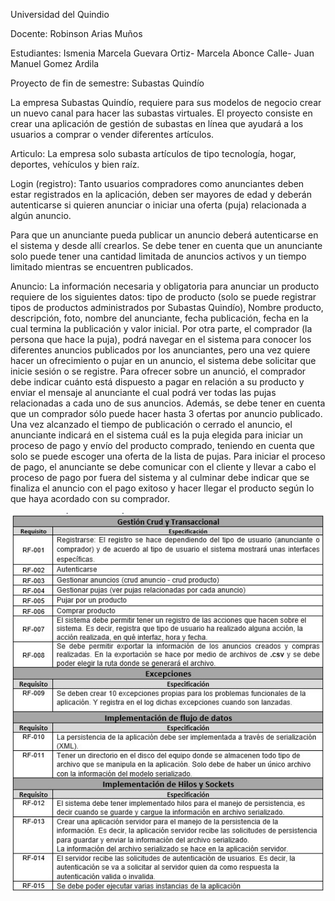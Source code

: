 Universidad del Quindio

Docente: Robinson Arias Muños

Estudiantes: Ismenia Marcela Guevara Ortiz- Marcela Abonce Calle- Juan Manuel Gomez Ardila

Proyecto de fin de semestre: Subastas Quindío

La empresa Subastas Quindío, requiere para sus modelos de negocio crear un nuevo canal para hacer las subastas virtuales. 
El proyecto consiste en crear una aplicación de gestión de subastas en línea que ayudará a los usuarios a comprar o vender diferentes artículos.

Articulo: La empresa solo subasta artículos de tipo tecnología, hogar, deportes, vehículos y bien raíz.

Login (registro): Tanto usuarios compradores como anunciantes deben estar registrados en la aplicación, 
deben ser mayores de edad y deberán autenticarse si quieren anunciar o iniciar una oferta (puja) relacionada a algún anuncio.

Para que un anunciante pueda publicar un anuncio deberá autenticarse en el sistema y desde allí crearlos. 
Se debe tener en cuenta que un anunciante solo puede tener una cantidad limitada de anuncios activos y un
tiempo limitado mientras se encuentren publicados.

Anuncio: La información necesaria y obligatoria para anunciar un producto requiere de los siguientes datos: 
tipo de producto (solo se puede registrar tipos de productos administrados por Subastas Quindío), Nombre producto, 
descripción, foto, nombre del anunciante, fecha publicación, fecha en la cual termina la publicación y valor inicial. 
Por otra parte, el comprador (la persona que hace la puja), podrá navegar en el sistema para conocer los diferentes
anuncios publicados por los anunciantes, pero una vez quiere hacer un ofrecimiento o pujar en un anuncio, el sistema
debe solicitar que inicie sesión o se registre. Para ofrecer sobre un anunció, el comprador debe indicar cuánto está
dispuesto a pagar en relación a su producto y enviar el mensaje al anunciante el cual podrá ver todas las pujas 
relacionadas a cada uno de sus anuncios. Además, se debe tener en cuenta que un comprador sólo puede hacer hasta 
3 ofertas por anuncio publicado. Una vez alcanzado el tiempo de publicación o cerrado el anuncio, el anunciante 
indicará en el sistema cuál es la puja elegida para iniciar un proceso de pago y envío del producto comprado, 
teniendo en cuenta que solo se puede escoger una oferta de la lista de pujas. Para iniciar el proceso de pago,
el anunciante se debe comunicar con el cliente y llevar a cabo el proceso de pago por fuera del sistema y al
culminar debe indicar que se finaliza el anuncio con el pago exitoso y hacer llegar el producto según lo que
haya acordado con su comprador.

![requisitos](https://github.com/IsmeniaIMGO/ProyectoFinal_2022-2/blob/main/informacion/requisitos.jpg)
